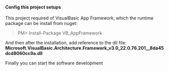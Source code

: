 #### Config this project setups
This project required of VisualBasic App Framework, which the runtime package can be install from nuget:
> PM> Install-Package VB_AppFramework

And then after the installation, add reference to the dll file:
**Microsoft.VisualBasic.Architecture.Framework_v3.0_22.0.76.201__8da45dcd8060cc9a.dll**

Finally you can start the software development
